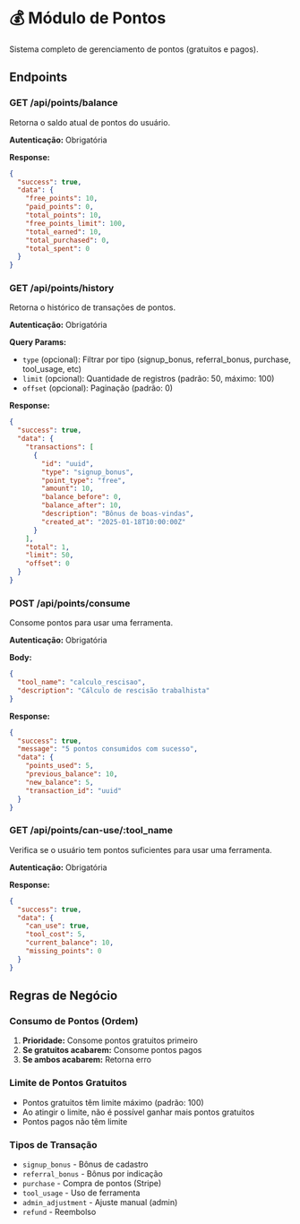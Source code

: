 # 💰 Módulo de Pontos

Sistema completo de gerenciamento de pontos (gratuitos e pagos).

## Endpoints

### GET /api/points/balance
Retorna o saldo atual de pontos do usuário.

**Autenticação:** Obrigatória

**Response:**
```json
{
  "success": true,
  "data": {
    "free_points": 10,
    "paid_points": 0,
    "total_points": 10,
    "free_points_limit": 100,
    "total_earned": 10,
    "total_purchased": 0,
    "total_spent": 0
  }
}
```

### GET /api/points/history
Retorna o histórico de transações de pontos.

**Autenticação:** Obrigatória

**Query Params:**
- `type` (opcional): Filtrar por tipo (signup_bonus, referral_bonus, purchase, tool_usage, etc)
- `limit` (opcional): Quantidade de registros (padrão: 50, máximo: 100)
- `offset` (opcional): Paginação (padrão: 0)

**Response:**
```json
{
  "success": true,
  "data": {
    "transactions": [
      {
        "id": "uuid",
        "type": "signup_bonus",
        "point_type": "free",
        "amount": 10,
        "balance_before": 0,
        "balance_after": 10,
        "description": "Bônus de boas-vindas",
        "created_at": "2025-01-18T10:00:00Z"
      }
    ],
    "total": 1,
    "limit": 50,
    "offset": 0
  }
}
```

### POST /api/points/consume
Consome pontos para usar uma ferramenta.

**Autenticação:** Obrigatória

**Body:**
```json
{
  "tool_name": "calculo_rescisao",
  "description": "Cálculo de rescisão trabalhista"
}
```

**Response:**
```json
{
  "success": true,
  "message": "5 pontos consumidos com sucesso",
  "data": {
    "points_used": 5,
    "previous_balance": 10,
    "new_balance": 5,
    "transaction_id": "uuid"
  }
}
```

### GET /api/points/can-use/:tool_name
Verifica se o usuário tem pontos suficientes para usar uma ferramenta.

**Autenticação:** Obrigatória

**Response:**
```json
{
  "success": true,
  "data": {
    "can_use": true,
    "tool_cost": 5,
    "current_balance": 10,
    "missing_points": 0
  }
}
```

## Regras de Negócio

### Consumo de Pontos (Ordem)
1. **Prioridade:** Consome pontos gratuitos primeiro
2. **Se gratuitos acabarem:** Consome pontos pagos
3. **Se ambos acabarem:** Retorna erro

### Limite de Pontos Gratuitos
- Pontos gratuitos têm limite máximo (padrão: 100)
- Ao atingir o limite, não é possível ganhar mais pontos gratuitos
- Pontos pagos não têm limite

### Tipos de Transação
- `signup_bonus` - Bônus de cadastro
- `referral_bonus` - Bônus por indicação
- `purchase` - Compra de pontos (Stripe)
- `tool_usage` - Uso de ferramenta
- `admin_adjustment` - Ajuste manual (admin)
- `refund` - Reembolso
